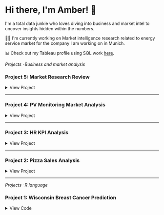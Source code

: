 # Hi there, I'm Amber! 👋

I'm a total data junkie who loves diving into business and market intel to uncover insights hidden within the numbers.

👩‍💻 I'm currently working on Market intelligence research related to energy service market for the company I am working on in Munich.

📊 Check out my Tableau profile using SQL work [here](https://public.tableau.com/app/profile/yining.zeng/vizzes).


_Projects -Business and market analysis_

### Project 5: Market Research Review

<details>

<summary>View Project</summary>

</br>

*In my role executing market research, I have conducted market intelligence research to provide insights within the department.*

#Competing Market and Product Trend
![Competing Market and Product Trend](https://drive.google.com/uc?export=view&id=1Oazc-Iuuf29a77a6XT1TNSAsA_GUi6kH)

#Lab Power Supply Market Trend
![Lab Power Supply Market](https://drive.google.com/uc?export=view&id=1RvZe0peTLvv4BmNm_ZenSpo_G11YJKdm)

#Wieland and Schuko Product
![Wieland and Schuko](https://drive.google.com/uc?export=view&id=1GhoXTTHl6aUI7ck_lwiEHCYpO14ynb3h)

</details>

---
### Project 4: PV Monitoring Market Analysis

<details>

<summary>View Project</summary>

</br>

#Competitive analysis using web analysis tools like Semrush

#Examining competitors through Google Ad Transparency

#Summarizing the competitive analysis findings

#Using the summary as a reference for product development

[Tableau](https://public.tableau.com/views/PVmonitorresearch/Dashboard2?:language=en-US&:sid=&:display_count=n&:origin=viz_share_link)

![PV Monitoring Market Analysis](https://drive.google.com/uc?export=view&id=1Oi0kaX29C42XdnWSgZPiMSglfv52DjgJ)
![Wieland and Schuko](https://drive.google.com/uc?export=view&id=12fJ5i13HKRBHcvNEE9FTSTWZEY7Cq7EN)

</details>

---

### Project 3: HR KPI Analysis

<details>

<summary>View Project</summary>

</br>

An online project practice that involves working with HR performance data. The goal is to practice creating various charts and visualizations to analyze different data points

#Uncover trends, patterns, and relationships within the attrition rate and job satisfaction rating data.

#Use the data insights to identify potential focus areas for improving HR performance and employee retention.

#Practice translating data-driven findings into actionable recommendations.

[Tableau](https://public.tableau.com/views/HRdashboard_16928327379680/HRanalyticsdashboard?:language=zh-TW&:sid=&:display_count=n&:origin=viz_share_link)

![HR KPI Analysis](https://drive.google.com/uc?export=view&id=1W9K0P3PzDyjoBNMEMW88w0fUbGsBiHms)

</details>

---

### Project 2: Pizza Sales Analysis

<details>

<summary>View Project</summary>

</br>

An online project to analyze sales performance. The goal is to use SQL to organize and structure the sales data, and then leverage Tableau to visualize the performance analysis and gain valuable insights.

#Clean, transform, and organize the data to prepare it for analysis.

#Investigate factors that may be influencing sales, such as product performance, customer segments, or regional differences.

#Translate the data-driven findings into actionable recommendations for optimizing product sales and strategies.

[Tableau](https://public.tableau.com/views/PerformanceofPizzaresaurant/Home?:language=zh-TW&:sid=&:display_count=n&:origin=viz_share_link)

![Pizza Sales Analysis](https://drive.google.com/uc?export=view&id=1ZX97RYpYIFLQ-_MNANtEbPU7Ue0OVeqY)

</details>

---

_Projects -R language_

### Project 1: Wisconsin Breast Cancer Prediction

<details>

<summary>View Code</summary>

```r
## Read the data
data <- read.csv("wisc_bc_data.csv", stringsAsFactors = FALSE)

## View data dimension
dim(data)

## View data structure
str(data)

## Check missing data
sum(is.na(data))

# Load package & pre-process data
library(tidyverse)
data <- select(data, -1) %>%
 mutate_at('diagnosis', as.factor)

## Use stratified sampling
install.packages("sampling")
library(sampling)
set.seed(123)

## Data partitioning, 70% training; 30% testing
train_id <- strata(data, 'diagnosis', size = rev(round(table(data$diagnosis) * 0.7)))$ID_unit
train_data <- data[train_id, ]
test_data <- data[-train_id, ]

## Data modeling
install.packages("caret")
library(caret)
control <- trainControl(method = 'cv', number = 10)
model <- train(diagnosis ~ ., train_data,
              method = 'knn',
              preProcess = c('center', 'scale'),
              trControl = control,
              tuneLength = 5
)

## Result
model[["results"]]

## Model prediction
truth <- test_data$diagnosis
pred <- predict(model, newdata = test_data)
confusionMatrix(table(pred, truth))
